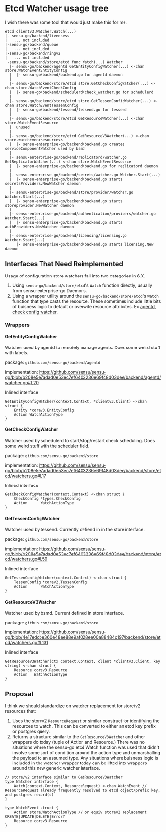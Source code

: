 # Etcd Watcher usage tree

I wish there was some tool that would just make this for me.

```
etcd clientv3.Watcher.Watch(...)
|- sensu-go/backend/livensess
|   ... not included
|-sensu-go/backend/queue
|   ... not included
|-sensu-go/backend/ringv2
|   ... not included
 -sensu-go/backend/store/etcd func Watch(...) Watcher
  |- sensu-go/backend/agentd GetEntityConfigWatcher(...) <-chan store.WatchEventEntityConfig
  |  |- sensu-go/backend/backend.go for agentd daemon
  |
  |- sensu-go/backend/store/etcd store.GetCheckConfigWatcher(...) <-chan store.WatchEventCheckConfig
  |  |- sensu-go/backend/schedulerd/check_watcher.go for schedulerd
  |
  |- sensu-go/backend/store/etcd store.GetTessenConfigWatcher(...) <-chan store.WatchEventTessenConfig
  |  |- sensu-go/backend/tessend/tessend.go for tessend
  |
  |- sensu-go/backend/store/etcd GetResourceWatcher(...) <-chan store.WatchEventResource
  |  unused
  |
  |- sensu-go/backend/store/etcd GetResourceV3Watcher(...) <-chan store.WatchEventResourceV3
  |  |- sensu-enterprise-go/backend/backend.go creates serviceComponentWatcher used by bsmd
  |
  |- sensu-enterprise-go/backend/replicatord/watcher.go GetReplicatorWatcher(...) <-chan store.WatchEventResource
  |  |- sensu-enterprise-go/backend/backend.go for replicatord daemon
  |
  |- sensu-enterprise-go/backend/secrets/watcher.go Watcher.Start(...)
  |  |- sensu-enterprise-go/backend/backend.go starts secretsProviders.NewWatcher daemon
  |  
  |- sensu-enterprise-go/backend/store/provider/watcher.go Watcher.Start(...)
  |  |- sensu-enterprise-go/backend/backend.go starts storeprovider.NewWatcher daemon
  |  
  |- sensu-enterprise-go/backend/authentication/providers/watcher.go Watcher.Start(...)
  |  |- sensu-enterprise-go/backend/backend.go starts authProviders.NewWatcher daemon
  |  
  |- sensu-enterprise-go/backend/licensing/licensing.go Watcher.Start(...)
     |- sensu-enterprise-go/backend/backend.go starts licensing.New daemon
```

## Interfaces That Need Reimplemented

Usage of configuration store watchers fall into two categories in 6.X.

1. Using `sensu-go/backend/store/etcd`'s `Watch` function directly, usually from sensu-enterprise-go Daemons.
1. Using a wrapper utility around the `sensu-go/backend/store/etcd`'s `Watch` function that type casts the resource.
These sometimes include little bits of buisness logic to default or overwite resource attributes. Ex [agentd](https://github.com/sensu/sensu-go/blob/b208e5e7adad0e53ec7ef6403236e69f48d03dee/backend/agentd/watcher.go#L58-L62), [check config watcher](https://github.com/sensu/sensu-go/blob/b208e5e7adad0e53ec7ef6403236e69f48d03dee/backend/store/etcd/watchers.go#L37-L43).

### Wrappers

#### GetEntityConfigWatcher

Watcher used by agentd to remotely manage agents. Does some weird stuff with labels.

package: `github.com/sensu-go/backend/agentd`

implementation: https://github.com/sensu/sensu-go/blob/b208e5e7adad0e53ec7ef6403236e69f48d03dee/backend/agentd/watcher.go#L20

Inlined interface
```
GetEntityConfigWatcher(context.Context, *clientv3.Client) <-chan struct {
	Entity *corev3.EntityConfig
	Action WatchActionType
}
```

#### GetCheckConfigWatcher

Watcher used by schedulerd to start/stop/restart check scheduling. Does some weird stuff with the scheduler field.

package: `github.com/sensu-go/backend/store`

implementation: https://github.com/sensu/sensu-go/blob/b208e5e7adad0e53ec7ef6403236e69f48d03dee/backend/store/etcd/watchers.go#L17

Inlined interface
```
GetCheckConfigWatcher(context.Context) <-chan struct {
    CheckConfig *types.CheckConfig
    Action      WatchActionType
}
```

#### GetTessenConfigWatcher

Watcher used by tessend. Currently defiend in in the store interface.

package: `github.com/sensu-go/backend/store`

implementation: https://github.com/sensu/sensu-go/blob/b208e5e7adad0e53ec7ef6403236e69f48d03dee/backend/store/etcd/watchers.go#L59

Inlined interface
```
GetTessenConfigWatcher(context.Context) <-chan struct {
    TessenConfig *corev2.TessenConfig
    Action      WatchActionType
}
```

#### GetResourceV3Watcher

Watcher used by bsmd. Current defined in store interface.

package: `github.com/sensu-go/backend/store`

implementation: https://github.com/sensu/sensu-go/blob/4e17edcbe360e48ee88e9af028ee00a88484c197/backend/store/etcd/watchers.go#L131 

Inlined interface
```
GetResourceV3Watcher(ctx context.Context, client *clientv3.Client, key string) <-chan struct {
    Resource corev3.Resource
    Action   WatchActionType
}
```


## Proposal

I think we should standardize on watcher replacement for store/v2 resources that:
1. Uses the storev2 `ResourceRequest` or similar construct for identifying the resources to watch. This can be converted to either an etcd key prefix or postgres query.
2. Returns a structure similar to the `GetResourceV3Watcher` and other wrappers do today (tuple of Action and Resource.)
There was no situations where the sensu-go etcd Watch function was used that didn't involve some sort of condition around the action type and unmarshalling the payload to an assumed type.
Any situations where buisness logic is included in the watcher wrapper today can be lifted into wrappers around this new generic watcher interface.

```
// store/v2 interface similar to GetResourceV3Watcher
type Watcher interface {
    Watch(context.Context, ResourceRequest) <-chan WatchEvent // ResourceRequest already frequently resolved to etcd object/prefix key, and postgres record(s)
}

type WatchEvent struct {
    Action store.WatchActionType // or equiv storev2 replacement CREATE|UPDATE|DELETE|Error?
    Resource corev3.Resource
}
```
